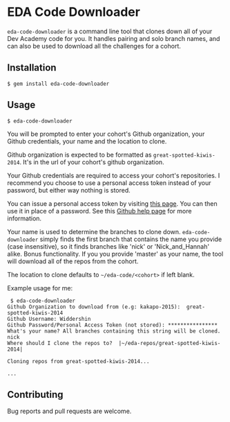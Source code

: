 # EDA Code Downloader

`eda-code-downloader` is a command line tool that clones down all of your Dev Academy code for you. It handles pairing and solo branch names, and can also be used to download all the challenges for a cohort.

## Installation

```
$ gem install eda-code-downloader
```

## Usage

```
$ eda-code-downloader
```

You will be prompted to enter your cohort's Github organization, your Github credentials, your name and the location to clone.

Github organization is expected to be formatted as `great-spotted-kiwis-2014`. It's in the url of your cohort's github organization.

Your Github credentials are required to access your cohort's repositories. I recommend you choose to use a personal access token instead of your password, but either way nothing is stored.

You can issue a personal access token by visiting [this page](https://github.com/settings/tokens/new). You can then use it in place of a password. See this [Github help page](https://help.github.com/articles/creating-an-access-token-for-command-line-use/) for more information.

Your name is used to determine the branches to clone down. `eda-code-downloader` simply finds the first branch that contains the name you provide (case insensitive), so it finds branches like 'nick' or 'Nick_and_Hannah' alike. Bonus functionality. If you you provide 'master' as your name, the tool will download all of the repos from the cohort.

The location to clone defaults to `~/eda-code/<cohort>` if left blank.

Example usage for me:

```
 $ eda-code-downloader
Github Organization to download from (e.g: kakapo-2015):  great-spotted-kiwis-2014
Github Username: Widdershin
Github Password/Personal Access Token (not stored): ****************
What's your name? All branches containing this string will be cloned.
nick
Where should I clone the repos to?  |~/eda-repos/great-spotted-kiwis-2014|

Cloning repos from great-spotted-kiwis-2014...

...
```


## Contributing

Bug reports and pull requests are welcome.

